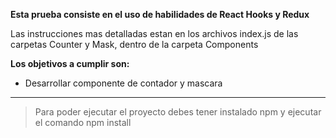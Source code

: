 **Esta prueba consiste en el uso de habilidades de React Hooks y Redux**

Las instrucciones mas detalladas estan en los archivos index.js de las carpetas Counter y Mask, dentro de la carpeta Components

**Los objetivos a cumplir son:**

- Desarrollar componente de contador y mascara

---
> Para poder ejecutar el proyecto debes tener instalado npm y ejecutar el comando npm install